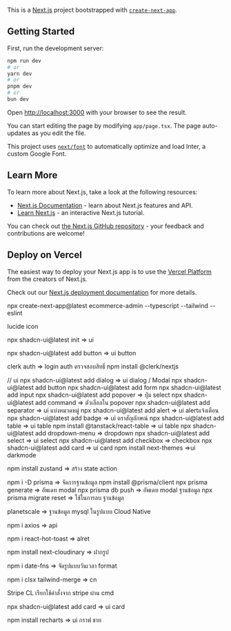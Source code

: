 This is a [Next.js](https://nextjs.org/) project bootstrapped with [`create-next-app`](https://github.com/vercel/next.js/tree/canary/packages/create-next-app).

## Getting Started

First, run the development server:

```bash
npm run dev
# or
yarn dev
# or
pnpm dev
# or
bun dev
```

Open [http://localhost:3000](http://localhost:3000) with your browser to see the result.

You can start editing the page by modifying `app/page.tsx`. The page auto-updates as you edit the file.

This project uses [`next/font`](https://nextjs.org/docs/basic-features/font-optimization) to automatically optimize and load Inter, a custom Google Font.

## Learn More

To learn more about Next.js, take a look at the following resources:

- [Next.js Documentation](https://nextjs.org/docs) - learn about Next.js features and API.
- [Learn Next.js](https://nextjs.org/learn) - an interactive Next.js tutorial.

You can check out [the Next.js GitHub repository](https://github.com/vercel/next.js/) - your feedback and contributions are welcome!

## Deploy on Vercel

The easiest way to deploy your Next.js app is to use the [Vercel Platform](https://vercel.com/new?utm_medium=default-template&filter=next.js&utm_source=create-next-app&utm_campaign=create-next-app-readme) from the creators of Next.js.

Check out our [Next.js deployment documentation](https://nextjs.org/docs/deployment) for more details.

npx create-next-app@latest ecommerce-admin --typescript --tailwind --eslint

lucide icon

npx shadcn-ui@latest init => ui

npx shadcn-ui@latest add button => ui button

clerk auth => login auth ตรวจสอบสิทธิ์
npm install @clerk/nextjs

// ui
npx shadcn-ui@latest add dialog => ui dialog / Modal
npx shadcn-ui@latest add button
npx shadcn-ui@latest add form
npx shadcn-ui@latest add input
npx shadcn-ui@latest add popover => ปุ่ม select
npx shadcn-ui@latest add command => ตัวเลือกใน popover
npx shadcn-ui@latest add separator => ui แบ่งหมวดหมู่
npx shadcn-ui@latest add alert => ui alertแจ้งเตือน
npx shadcn-ui@latest add badge => ui ตราสัญลักษณ์
npx shadcn-ui@latest add table => ui table
npm install @tanstack/react-table => ui table
npx shadcn-ui@latest add dropdown-menu => dropdown
npx shadcn-ui@latest add select => ui select
npx shadcn-ui@latest add checkbox => checkbox
npx shadcn-ui@latest add card => ui card
npm install next-themes =>ui darkmode

npm install zustand => สร้าง state action

npm i -D prisma => จัดการฐานข้อมูล
npm install @prisma/client
npx prisma generate => อัพเดท modal
npx prisma db push => อัพเดท modal ฐานข้อมูล
npx prisma migrate reset => ใช้ในการลบ ฐานข้อมูล

planetscale => ฐานข้อมูล mysql ในรูปแบบ Cloud Native

npm i axios => api

npm i react-hot-toast => alret

npm install next-cloudinary => ฝากรูป

npm i date-fns => จัดรูปแบบวันเวลา format

npm i clsx tailwind-merge => cn

Stripe CL เรียกใช้คำสั่งจาก stripe ผ่าน cmd

npx shadcn-ui@latest add card => ui card

npm install recharts => ui กราฟ ชาท
